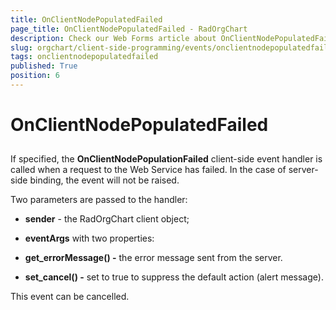 ```yaml
---
title: OnClientNodePopulatedFailed
page_title: OnClientNodePopulatedFailed - RadOrgChart
description: Check our Web Forms article about OnClientNodePopulatedFailed.
slug: orgchart/client-side-programming/events/onclientnodepopulatedfailed
tags: onclientnodepopulatedfailed
published: True
position: 6
---
```


# OnClientNodePopulatedFailed



## 

If specified, the **OnClientNodePopulationFailed** client-side event handler is called when a request to the Web Service has failed. In the case of server-side binding, the event will not be raised.

Two parameters are passed to the handler:

* **sender** - the RadOrgChart client object;

* **eventArgs** with two properties:

* **get_errorMessage() -** the error message sent from the server.

* **set_cancel() -** set to true to suppress the default action (alert message).

This event can be cancelled.


